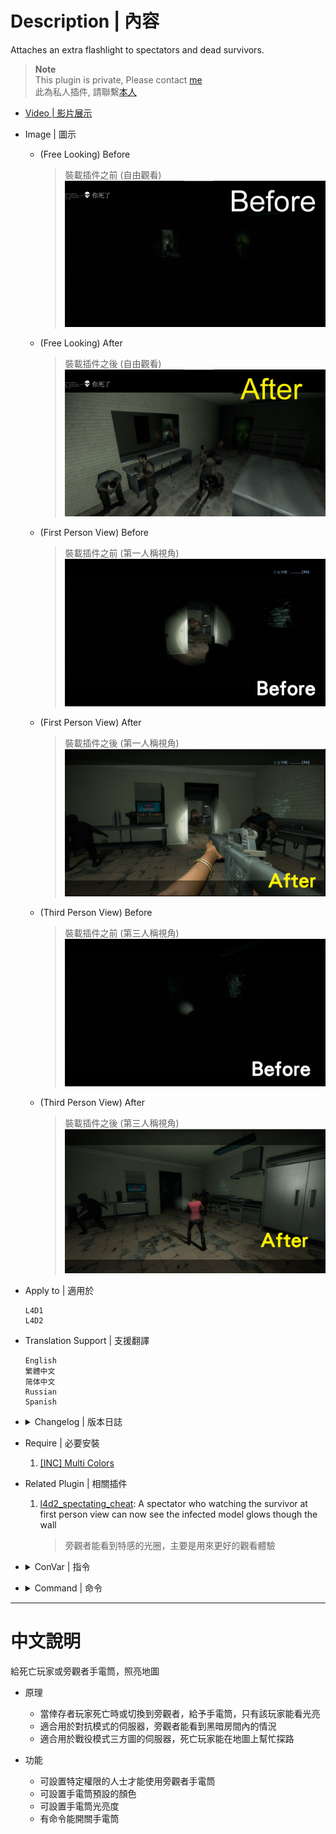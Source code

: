 # Description | 內容
Attaches an extra flashlight to spectators and dead survivors.

> __Note__ <br/>
This plugin is private, Please contact [me](https://github.com/fbef0102/Game-Private_Plugin#私人插件列表-private-plugins-list)<br/>
此為私人插件, 請聯繫[本人](https://github.com/fbef0102/Game-Private_Plugin#私人插件列表-private-plugins-list)

* [Video | 影片展示](https://youtu.be/PWrf20wtx0Y)

* Image | 圖示
	* (Free Looking) Before
		> 裝載插件之前 (自由觀看)
		<br/>![l4d_flashlight_speconly_1](image/l4d_flashlight_speconly_1.jpg)
	* (Free Looking) After
		> 裝載插件之後 (自由觀看)
		<br/>![l4d_flashlight_speconly_2](image/l4d_flashlight_speconly_2.jpg)
	* (First Person View) Before
		> 裝載插件之前 (第一人稱視角)
		<br/>![l4d_flashlight_speconly_3](image/l4d_flashlight_speconly_3.jpg)
	* (First Person View) After
		> 裝載插件之後 (第一人稱視角)
		<br/>![l4d_flashlight_speconly_4](image/l4d_flashlight_speconly_4.jpg)
	* (Third Person View) Before
		> 裝載插件之前 (第三人稱視角)
		<br/>![l4d_flashlight_speconly_5](image/l4d_flashlight_speconly_5.jpg)
	* (Third Person View) After
		> 裝載插件之後 (第三人稱視角)
		<br/>![l4d_flashlight_speconly_6](image/l4d_flashlight_speconly_6.jpg)

* Apply to | 適用於
	```
	L4D1
	L4D2
	```

* Translation Support | 支援翻譯
	```
	English
	繁體中文
	简体中文
	Russian
	Spanish
	```

* <details><summary>Changelog | 版本日誌</summary>

	* v1.3h (2023-6-7)
		* Allow flashlight for dead survivors.

	* v1.2h (2023-4-17)
		* Support Free Looking, First Person View, Third Person View
		* Auto turn off flashlight if observe infected first person view

	* v1.1h (2022-12-24)
		* Enable spectator flash light when new round starts

	* v1.0h (2022-11-17)
		* Remove unnecessary codes and cvars
		* Add Spectator/Dead Survivor Flashlight Only

	* 2.25
		* [Original Plugin By Silvers](https://forums.alliedmods.net/showthread.php?p=1606588)
</details>

* Require | 必要安裝
	1. [[INC] Multi Colors](https://github.com/fbef0102/L4D1_2-Plugins/releases/tag/Multi-Colors)

* Related Plugin | 相關插件
	1. [l4d2_spectating_cheat](https://github.com/fbef0102/L4D2-Plugins/tree/master/l4d2_spectating_cheat): A spectator who watching the survivor at first person view can now see the infected model glows though the wall
		> 旁觀者能看到特感的光圈，主要是用來更好的觀看體驗

* <details><summary>ConVar | 指令</summary>

	* cfg/sourcemod/l4d_flashlight_speconly.cfg
		```php
		// 0=Plugin off, 1=Plugin on.
		l4d_flashlight_speconly_allow "1"

		// Brightness of the light <10-1000> (changes Distance value).
		l4d_flashlight_speconly_bright "450.0"

		// The default light color. Three values between 0-255 separated by spaces. RGB Color255 - Red Green Blue.
		l4d_flashlight_speconly_colour "80 80 80"

		// 0=Off, 1=Create flashlight for dead survivors.
		l4d_flashlight_speconly_dead_survivor "1"

		// Players with these flags may use the sm_lightspec command. (Empty = all).
		l4d_flashlight_speconly_flags ""

		// 0=Off, 1=Show intro message to players entering spectator or death.
		l4d_flashlight_speconly_hints "0"

		// 0=Let players set their flashlight color, 1=Force to cvar specified.
		l4d_flashlight_speconly_lock "0"

		// 0=Off, 1=Save client preferences for flashlight color and state.
		l4d_flashlight_speconly_save "1"
		```
</details>

* <details><summary>Command | 命令</summary>
	
	* **Toggle the attached spec flashlight. Usage: sm_lightspec [R G B|off|random|red|green|blue|purple|cyan|orange|white|pink|lime|maroon|teal|yellow|grey]**
		```php
		sm_lightspec
		```

	* **Opens the spec flashlight color menu.**
		```php
		sm_lightspec_menu
		```
</details>

- - - -
# 中文說明
給死亡玩家或旁觀者手電筒，照亮地圖

* 原理
	* 當倖存者玩家死亡時或切換到旁觀者，給予手電筒，只有該玩家能看光亮
	* 適合用於對抗模式的伺服器，旁觀者能看到黑暗房間內的情況
	* 適合用於戰役模式三方圖的伺服器，死亡玩家能在地圖上幫忙探路

* 功能
	* 可設置特定權限的人士才能使用旁觀者手電筒
	* 可設置手電筒預設的顏色
	* 可設置手電筒光亮度
	* 有命令能開關手電筒
